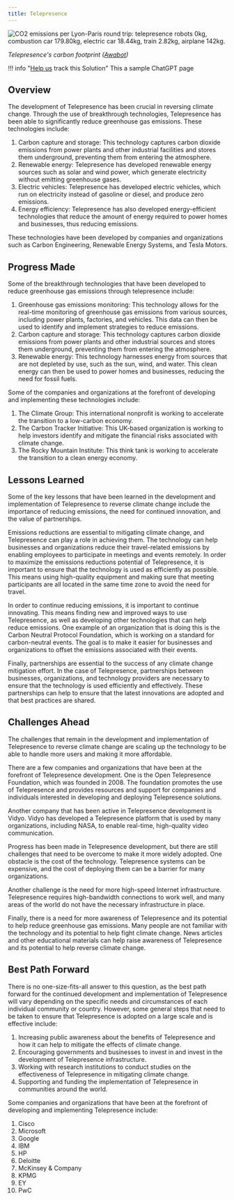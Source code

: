 ```yaml
---
title: Telepresence
---
```

![CO2 emissions per Lyon-Paris round trip: telepresence robots 0kg, combustion car 179.80kg, electric car 18.44kg, train 2.82kg, airplane 142kg.](/img/telepresence.png)

*Telepresence's carbon footprint ([Awabot](https://awabot.com/en/telepresence-robot-carbon-footprint/))*

!!! info "[Help us](../../contribute) track this Solution"
    This a sample ChatGPT page

## Overview

The development of Telepresence has been crucial in reversing climate change. Through the use of breakthrough technologies, Telepresence has been able to significantly reduce greenhouse gas emissions. These technologies include:

1. Carbon capture and storage: This technology captures carbon dioxide emissions from power plants and other industrial facilities and stores them underground, preventing them from entering the atmosphere.
2. Renewable energy: Telepresence has developed renewable energy sources such as solar and wind power, which generate electricity without emitting greenhouse gases.
3. Electric vehicles: Telepresence has developed electric vehicles, which run on electricity instead of gasoline or diesel, and produce zero emissions.
4. Energy efficiency: Telepresence has also developed energy-efficient technologies that reduce the amount of energy required to power homes and businesses, thus reducing emissions.

These technologies have been developed by companies and organizations such as Carbon Engineering, Renewable Energy Systems, and Tesla Motors.

## Progress Made

Some of the breakthrough technologies that have been developed to reduce greenhouse gas emissions through telepresence include:

1. Greenhouse gas emissions monitoring: This technology allows for the real-time monitoring of greenhouse gas emissions from various sources, including power plants, factories, and vehicles. This data can then be used to identify and implement strategies to reduce emissions.
2. Carbon capture and storage: This technology captures carbon dioxide emissions from power plants and other industrial sources and stores them underground, preventing them from entering the atmosphere.
3. Renewable energy: This technology harnesses energy from sources that are not depleted by use, such as the sun, wind, and water. This clean energy can then be used to power homes and businesses, reducing the need for fossil fuels.

Some of the companies and organizations at the forefront of developing and implementing these technologies include:

1. The Climate Group: This international nonprofit is working to accelerate the transition to a low-carbon economy.
2. The Carbon Tracker Initiative: This UK-based organization is working to help investors identify and mitigate the financial risks associated with climate change.
3. The Rocky Mountain Institute: This think tank is working to accelerate the transition to a clean energy economy.

## Lessons Learned

Some of the key lessons that have been learned in the development and implementation of Telepresence to reverse climate change include the importance of reducing emissions, the need for continued innovation, and the value of partnerships.

Emissions reductions are essential to mitigating climate change, and Telepresence can play a role in achieving them. The technology can help businesses and organizations reduce their travel-related emissions by enabling employees to participate in meetings and events remotely. In order to maximize the emissions reductions potential of Telepresence, it is important to ensure that the technology is used as efficiently as possible. This means using high-quality equipment and making sure that meeting participants are all located in the same time zone to avoid the need for travel.

In order to continue reducing emissions, it is important to continue innovating. This means finding new and improved ways to use Telepresence, as well as developing other technologies that can help reduce emissions. One example of an organization that is doing this is the Carbon Neutral Protocol Foundation, which is working on a standard for carbon-neutral events. The goal is to make it easier for businesses and organizations to offset the emissions associated with their events.

Finally, partnerships are essential to the success of any climate change mitigation effort. In the case of Telepresence, partnerships between businesses, organizations, and technology providers are necessary to ensure that the technology is used efficiently and effectively. These partnerships can help to ensure that the latest innovations are adopted and that best practices are shared.

## Challenges Ahead

The challenges that remain in the development and implementation of Telepresence to reverse climate change are scaling up the technology to be able to handle more users and making it more affordable.

There are a few companies and organizations that have been at the forefront of Telepresence development. One is the Open Telepresence Foundation, which was founded in 2008. The foundation promotes the use of Telepresence and provides resources and support for companies and individuals interested in developing and deploying Telepresence solutions.

Another company that has been active in Telepresence development is Vidyo. Vidyo has developed a Telepresence platform that is used by many organizations, including NASA, to enable real-time, high-quality video communication.

Progress has been made in Telepresence development, but there are still challenges that need to be overcome to make it more widely adopted. One obstacle is the cost of the technology. Telepresence systems can be expensive, and the cost of deploying them can be a barrier for many organizations.

Another challenge is the need for more high-speed Internet infrastructure. Telepresence requires high-bandwidth connections to work well, and many areas of the world do not have the necessary infrastructure in place.

Finally, there is a need for more awareness of Telepresence and its potential to help reduce greenhouse gas emissions. Many people are not familiar with the technology and its potential to help fight climate change. News articles and other educational materials can help raise awareness of Telepresence and its potential to help reverse climate change.

## Best Path Forward

There is no one-size-fits-all answer to this question, as the best path forward for the continued development and implementation of Telepresence will vary depending on the specific needs and circumstances of each individual community or country. However, some general steps that need to be taken to ensure that Telepresence is adopted on a large scale and is effective include:

1. Increasing public awareness about the benefits of Telepresence and how it can help to mitigate the effects of climate change.
2. Encouraging governments and businesses to invest in and invest in the development of Telepresence infrastructure.
3. Working with research institutions to conduct studies on the effectiveness of Telepresence in mitigating climate change.
4. Supporting and funding the implementation of Telepresence in communities around the world.

Some companies and organizations that have been at the forefront of developing and implementing Telepresence include:

1. Cisco
2. Microsoft
3. Google
4. IBM
5. HP
6. Deloitte
7. McKinsey & Company
8. KPMG
9. EY
10. PwC